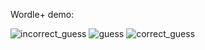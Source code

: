 Wordle+ demo:

![incorrect_guess](https://user-images.githubusercontent.com/97664172/161015962-a46f68fb-36be-49ca-9670-e5ad6ccdc768.png)
![guess](https://user-images.githubusercontent.com/97664172/161016048-8c0956f3-dabe-4be0-9a0b-d6fdac8dbabd.png)
![correct_guess](https://user-images.githubusercontent.com/97664172/161016107-6a1894ce-ee71-44ae-aaf8-9597d1373f8b.png)

